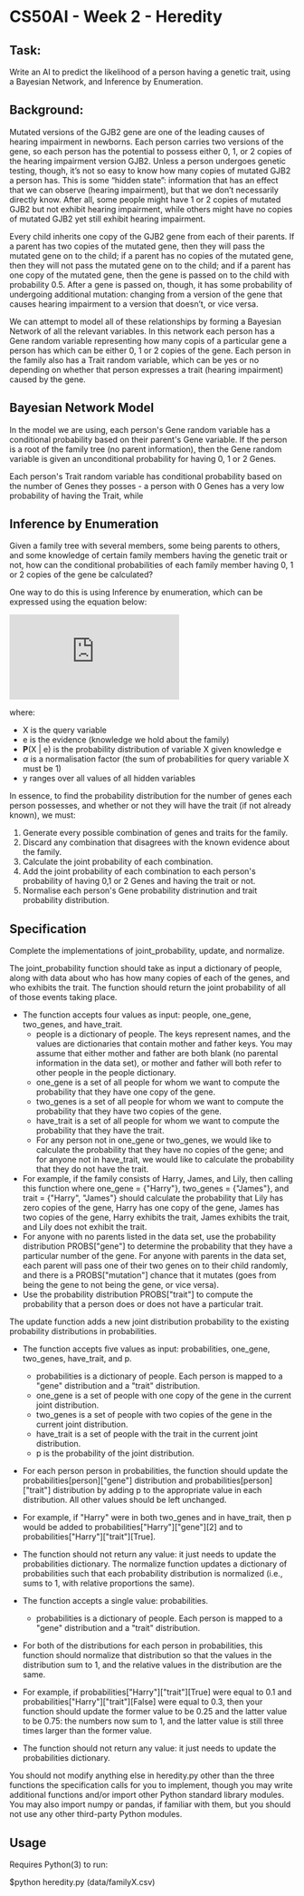 # CS50AI - Week 2 - Heredity

## Task:

Write an AI to predict the likelihood of a person having a genetic trait, using a Bayesian Network, and Inference by Enumeration.


## Background:

Mutated versions of the GJB2 gene are one of the leading causes of hearing impairment in newborns. Each person carries two versions of the gene, so each person has the potential to possess either 0, 1, or 2 copies of the hearing impairment version GJB2. Unless a person undergoes genetic testing, though, it’s not so easy to know how many copies of mutated GJB2 a person has. This is some “hidden state”: information that has an effect that we can observe (hearing impairment), but that we don’t necessarily directly know. After all, some people might have 1 or 2 copies of mutated GJB2 but not exhibit hearing impairment, while others might have no copies of mutated GJB2 yet still exhibit hearing impairment.

Every child inherits one copy of the GJB2 gene from each of their parents. If a parent has two copies of the mutated gene, then they will pass the mutated gene on to the child; if a parent has no copies of the mutated gene, then they will not pass the mutated gene on to the child; and if a parent has one copy of the mutated gene, then the gene is passed on to the child with probability 0.5. After a gene is passed on, though, it has some probability of undergoing additional mutation: changing from a version of the gene that causes hearing impairment to a version that doesn’t, or vice versa.

We can attempt to model all of these relationships by forming a Bayesian Network of all the relevant variables. In this network each person has a Gene random variable representing how many copis of a particular gene a person has which can be either 0, 1 or 2 copies of the gene. Each person in the family also has a Trait random variable, which can be yes or no depending on whether that person expresses a trait (hearing impairment) caused by the gene.


## Bayesian Network Model

In the model we are using, each person's Gene random variable has a conditional probability based on their parent's Gene variable. If the person is a root of the family tree (no parent information), then the Gene random variable is given an unconditional probability for having 0, 1 or 2 Genes.

Each person's Trait random variable has conditional probability based on the number of Genes they posses - a person with 0 Genes has a very low probability of having the Trait, while


## Inference by Enumeration

Given a family tree with several members, some being parents to others, and some knowledge of certain family members having the genetic trait or not, how can the conditional probabilities of each family member having 0, 1 or 2 copies of the gene be calculated?

One way to do this is using Inference by enumeration, which can be expressed using the equation below:

![equation](https://latex.codecogs.com/svg.latex?%5Cboldsymbol%7BP%7D%28X%7Ce%29%20%3D%20%5Calpha%20%5Cmathbf%7BP%7D%28X%2C%20e%29%20%3D%20%5Calpha%20%5Csum_%7By%7D%20%5Cmathbf%7BP%7D%28X%2C%20e%2C%20y%29)

<!-- ![\boldsymbol{P}(X|e) = \alpha \mathbf{P}(X, e) = \alpha \sum_{y} \mathbf{P}(X, e, y)](https://render.githubusercontent.com/render/math?math=%5Cboldsymbol%7BP%7D(X%7Ce)%20%3D%20%5Calpha%20%5Cmathbf%7BP%7D(X%2C%20e)%20%3D%20%5Calpha%20%5Csum_%7By%7D%20%5Cmathbf%7BP%7D(X%2C%20e%2C%20y)) -->

where:
- X is the query variable
- e is the evidence (knowledge we hold about the family)
- **P**(X | e) is the probability distribution of variable X given knowledge e
- _&alpha;_ is a normalisation factor (the sum of probabilities for query variable X must be 1)
- y ranges over all values of all hidden variables

In essence, to find the probability distribution for the number of genes each person possesses, and whether or not they will have the trait (if not already known), we must:
1. Generate every possible combination of genes and traits for the family.
2. Discard any combination that disagrees with the known evidence about the family.
3. Calculate the joint probability of each combination.
4. Add the joint probability of each combination to each person's probability of having 0,1 or 2 Genes and having the trait or not.
5. Normalise each person's Gene probability distrinution and trait probability distribution.


## Specification

Complete the implementations of joint_probability, update, and normalize.

The joint_probability function should take as input a dictionary of people, along with data about who has how many copies of each of the genes, and who exhibits the trait. The function should return the joint probability of all of those events taking place.

* The function accepts four values as input: people, one_gene, two_genes, and have_trait.
  * people is a dictionary of people. The keys represent names, and the values are dictionaries that contain mother and father keys. You may assume that either mother and father are both blank (no parental information in the data set), or mother and father will both refer to other people in the people dictionary.
  * one_gene is a set of all people for whom we want to compute the probability that they have one copy of the gene.
  * two_genes is a set of all people for whom we want to compute the probability that they have two copies of the gene.
  * have_trait is a set of all people for whom we want to compute the probability that they have the trait.
  * For any person not in one_gene or two_genes, we would like to calculate the probability that they have no copies of the gene; and for anyone not in have_trait, we would like to calculate the probability that they do not have the trait.
* For example, if the family consists of Harry, James, and Lily, then calling this function where one_gene = {"Harry"}, two_genes = {"James"}, and trait = {"Harry", "James"} should calculate the probability that Lily has zero copies of the gene, Harry has one copy of the gene, James has two copies of the gene, Harry exhibits the trait, James exhibits the trait, and Lily does not exhibit the trait.
* For anyone with no parents listed in the data set, use the probability distribution PROBS["gene"] to determine the probability that they have a particular number of the gene.
For anyone with parents in the data set, each parent will pass one of their two genes on to their child randomly, and there is a PROBS["mutation"] chance that it mutates (goes from being the gene to not being the gene, or vice versa).
* Use the probability distribution PROBS["trait"] to compute the probability that a person does or does not have a particular trait.

The update function adds a new joint distribution probability to the existing probability distributions in probabilities.

* The function accepts five values as input: probabilities, one_gene, two_genes, have_trait, and p.
  * probabilities is a dictionary of people. Each person is mapped to a "gene" distribution and a "trait" distribution.
  * one_gene is a set of people with one copy of the gene in the current joint distribution.
  * two_genes is a set of people with two copies of the gene in the current joint distribution.
  * have_trait is a set of people with the trait in the current joint distribution.
  * p is the probability of the joint distribution.
* For each person person in probabilities, the function should update the probabilities[person]["gene"] distribution and probabilities[person]["trait"] distribution by adding p to the appropriate value in each distribution. All other values should be left unchanged.
* For example, if "Harry" were in both two_genes and in have_trait, then p would be added to probabilities["Harry"]["gene"][2] and to probabilities["Harry"]["trait"][True].
* The function should not return any value: it just needs to update the probabilities dictionary.
The normalize function updates a dictionary of probabilities such that each probability distribution is normalized (i.e., sums to 1, with relative proportions the same).

* The function accepts a single value: probabilities.
  * probabilities is a dictionary of people. Each person is mapped to a "gene" distribution and a "trait" distribution.
* For both of the distributions for each person in probabilities, this function should normalize that distribution so that the values in the distribution sum to 1, and the relative values in the distribution are the same.
* For example, if probabilities["Harry"]["trait"][True] were equal to 0.1 and probabilities["Harry"]["trait"][False] were equal to 0.3, then your function should update the former value to be 0.25 and the latter value to be 0.75: the numbers now sum to 1, and the latter value is still three times larger than the former value.
* The function should not return any value: it just needs to update the probabilities dictionary.

You should not modify anything else in heredity.py other than the three functions the specification calls for you to implement, though you may write additional functions and/or import other Python standard library modules. You may also import numpy or pandas, if familiar with them, but you should not use any other third-party Python modules.

## Usage

Requires Python(3) to run:

$python heredity.py (data/familyX.csv)
